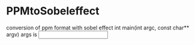 # PPMtoSobeleffect
conversion of ppm format with sobel effect
int main(int argc, const char** argv)
args is <input image> <output image>
